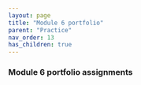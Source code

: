 ```yaml
---
layout: page
title: "Module 6 portfolio"
parent: "Practice"
nav_order: 13
has_children: true
---
```


### Module 6 portfolio assignments